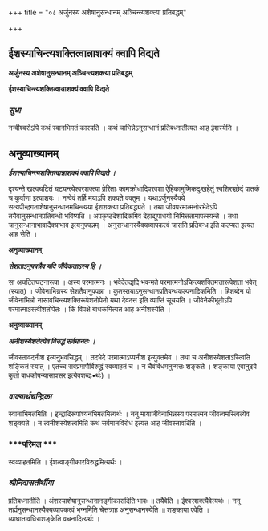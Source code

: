 +++
title = "०८ अर्जुनस्य अशेषानुसन्धानम् अञ्चिन्त्यशक्त्या प्रतिबद्धम्"

+++


## ईशस्याचिन्त्यशक्तित्वान्नाशक्यं क्वापि विद्यते

**अर्जुनस्य अशेषानुसन्धानम् अञ्चिन्त्यशक्त्या प्रतिबद्धम्**

**ईशस्याचिन्त्यशक्तित्वान्नाशक्यं क्वापि विद्यते**

### ***सुधा***

नन्वीश्वरोऽपि कथं स्वानभिमतं कारयति । कथं चाभिन्नेऽनुसन्धानं प्रतिबध्नातीत्यत आह ईशस्येति ।

## **अनुव्याख्यानम्**

***ईशस्याचिन्त्यशक्तित्वान्नाशक्यं क्वापि विद्यते ।***

दृश्यन्ते खल्वघटितं घटयन्त्येश्वरशक्त्या प्रेरिताः कामक्रोधादिपरवशा ऐहिकामुष्मिकदुःखहेतुं स्वशिरश्च्छेदं पातकं च कुर्वाणा इत्याशयः । नन्वेवं तर्हि मयाऽपि शक्यते वक्तुम् । यथाऽर्जुनस्यैक्ये सत्यपीन्द्रगताशेषानुसन्धानमचिन्त्यया ईशशक्त्या प्रतिबद्ध्यते । तथा जीवपरमात्मनोरभेदेऽपि तयैवानुसन्धानप्रतिबन्धो भविष्यति । अपकृष्टदेशादिकमिव देहाद्युपाधयो निमित्ततामापत्स्यन्ते । तथा चानुसन्धानाभावादैक्याभाव इत्यनुपपन्नम् । अनुसन्धानस्यैक्यव्यापकत्वं चासति प्रतिबन्ध इति कल्प्यत इत्यत आह सेति ।

**अनुव्याख्यानम्**

***सेशताऽनुपपन्नैव यदि जीवैकताऽस्य हि ।***

सा अघटितघटनारूपा । अस्य परमात्मनः । भवेदेतद्यदि भवन्मते परमात्मनोऽचिन्त्यशक्तिमत्तारूपेशता भवेत् (स्यात्) । जीवेनाभिन्नस्य सेशतैवानुपपन्ना । कुतस्तयाऽनुसन्धानप्रतिबन्धकल्पनादिकमिति । हिशब्देन यो जीवेनाभिन्नो नासावचिन्त्यशक्तिरूपेशतोपेतो यथा देवदत्त इति व्याप्तिं सूचयति । जीवेनैकीभूतोऽपि परमात्माऽस्त्वीशतोपेतः । किं विपक्षे बाधकमित्यत आह अनीशस्येति ।

**अनुव्याख्यानम्**

***अनीशस्येशतेत्येव विरुद्धं सर्वमानतः ।***

जीवस्तावदनीश इत्यनुभवसिद्धम् । तदभेदे परमात्माऽप्यनीश इत्युक्तमेव । तथा च अनीशस्येशताऽस्त्विति शङ्कितं स्यात् । एतच्च सर्वप्रमाणैर्विरुद्धं स्वव्याहतं च । न चैवंविधमनुन्मत्तः शङ्कते । शङ्काया एवानुदये कुतो बाधकोपन्यासावसर इत्येवशब्दः•र्थः) ।

### ***वाक्यार्थचन्द्रिका***

स्वानाभिमतमिति । इन्द्रादिरूपांश्यनभिमतमित्यर्थः । ननु मायाजीवेनाभिन्नस्य परमात्मन जीवत्वमस्त्वित्येव शङ्क्यते । न त्वनीशस्येशत्वमिति कथं सर्वमानविरोध इत्यत आह जीवस्तावदिति ।

### ***परिमल ***

स्वव्याहतमिति । ईशत्वाङ्गीकारविरुद्धमित्यर्थः ।

### ***श्रीनिवासतीर्थीया***

प्रतिबध्नातीति । अंशस्याशेषानुसन्धानानङ्गीकारादिति भावः ॥ तयैवेति । ईश्वरशक्त्यैवेत्यर्थः । ननु तर्ह्यनुसन्धानस्यैक्यव्यापकत्वं भग्नमिति चेत्तत्राह अनुसन्धानस्येति ॥ शङ्काया एवेति । व्याघातावधिराशङ्केति वचनादित्यर्थः ।

